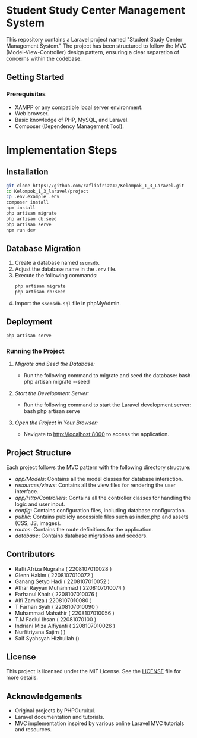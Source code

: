 # Student Study Center Management System

This repository contains a Laravel project named "Student Study Center Management System." The project has been structured to follow the MVC (Model-View-Controller) design pattern, ensuring a clear separation of concerns within the codebase.

## Getting Started

### Prerequisites

- XAMPP or any compatible local server environment.
- Web browser.
- Basic knowledge of PHP, MySQL, and Laravel.
- Composer (Dependency Management Tool).

# Implementation Steps

## Installation
```bash
git clone https://github.com/rafliafriza12/Kelompok_1_3_Laravel.git
cd Kelompok_1_3_laravel/project
cp .env.example .env
composer install
npm install
php artisan migrate
php artisan db:seed
php artisan serve
npm run dev
```

## Database Migration
1. Create a database named `sscmsdb`.
2. Adjust the database name in the `.env` file.
3. Execute the following commands:
   ```bash
   php artisan migrate
   php artisan db:seed
   ```
4. Import the `sscmsdb.sql` file in phpMyAdmin.

## Deployment
```bash
php artisan serve
```

### Running the Project

1. *Migrate and Seed the Database:*

   - Run the following command to migrate and seed the database:
     bash
     php artisan migrate --seed
     

2. *Start the Development Server:*

   - Run the following command to start the Laravel development server:
     bash
     php artisan serve
     

3. *Open the Project in Your Browser:*

   - Navigate to [http://localhost:8000](http://localhost:8000) to access the application.

## Project Structure

Each project follows the MVC pattern with the following directory structure:

- *app/Models*: Contains all the model classes for database interaction.
- *resources/views*: Contains all the view files for rendering the user interface.
- *app/Http/Controllers*: Contains all the controller classes for handling the logic and user input.
- *config*: Contains configuration files, including database configuration.
- *public*: Contains publicly accessible files such as index.php and assets (CSS, JS, images).
- *routes*: Contains the route definitions for the application.
- *database*: Contains database migrations and seeders.

## Contributors

- Rafli Afriza Nugraha ( 2208107010028 )
- Glenn Hakim ( 2208107010072 )
- Ganang Setyo Hadi ( 2208107010052 )
- Athar Rayyan Muhammad ( 2208107010074 )
- Farhanul Khair ( 2208107010076 )
- Alfi Zamriza ( 2208107010080 )
- T Farhan Syah ( 2208107010090 )
- Muhammad Mahathir ( 2208107010056 )
- T.M Fadlul Ihsan ( 22081070100 )
- Indriani Miza Alfiyanti ( 2208107010026 )
- Nurfitriyana Sajim (  )
- Saif Syahsyah Hizbullah ()

## License

This project is licensed under the MIT License. See the [LICENSE](LICENSE) file for more details.

## Acknowledgements

- Original projects by PHPGurukul.
- Laravel documentation and tutorials.
- MVC implementation inspired by various online Laravel MVC tutorials and resources.

